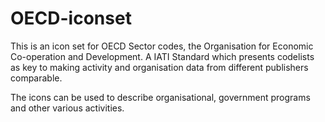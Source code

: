 OECD-iconset
============

This is an icon set for OECD Sector codes, the Organisation for Economic Co-operation and Development. 
A IATI Standard which presents codelists as key to making activity and organisation data from different 
publishers comparable.

The icons can be used to describe organisational, government programs and other various activities.
